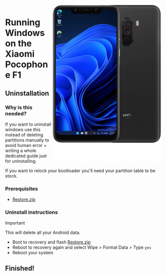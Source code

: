 <img align="right" src="beryllium.png" width="350" alt="Windows 11 running on beryllium">

# Running Windows on the Xiaomi Pocophone F1

## Uninstallation

### Why is this needed?
If you want to uninstall windows use this instead of deleting partitions manually to avoid human error + writing a whole dedicated guide just for uninstalling.

If you want to relock your bootloader you'll need your partition table to be stock.

### Prerequisites
- [Restore.zip](https://drive.google.com/file/d/1u8TOgzLl93_TPm3LvdNVQz2m0MO-JW67/view?usp=drive_link)


### Uninstall instructions
> [!Important]
> This will delete all your Android data.

- Boot to recovery and flash [Restore.zip](https://drive.google.com/file/d/1u8TOgzLl93_TPm3LvdNVQz2m0MO-JW67/view?usp=drive_link)
- Reboot to recovery again and select Wipe > Format Data > Type `yes`
- Reboot your system

## Finished!
















